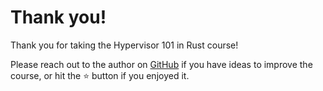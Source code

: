 # Thank you!
Thank you for taking the Hypervisor 101 in Rust course!

Please reach out to the author on [GitHub](https://github.com/tandasat/Hypervisor-101-in-Rust/discussions) if you have ideas to improve the course, or hit the ⭐ button if you enjoyed it.

